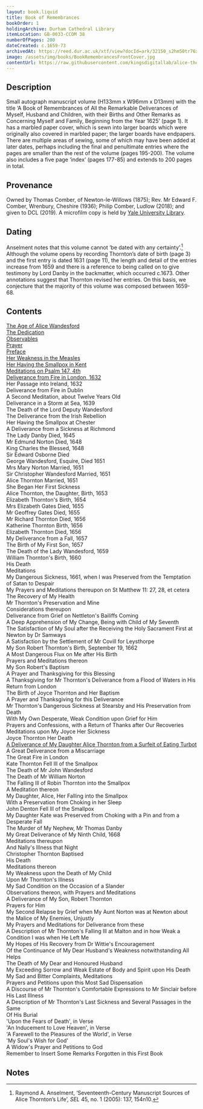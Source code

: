 ```yaml
---
layout: book.liquid
title: Book of Remembrances
bookOrder: 1
holdingArchive: Durham Cathedral Library
itemLocation: GB-0033-CCOM 38
numberOfPages: 200
dateCreated: c.1659-73
archivedAt: https://reed.dur.ac.uk/xtf/view?docId=ark/32150_s2hm50tr76x.xml;query=2022#comber-3
image: /assets/img/books/BookRemembrancesFrontCover.jpg
contentUrl: https://raw.githubusercontent.com/kingsdigitallab/alice-thornton/edition/texts/00_book_of_remembrances/book_of_remembrances.xml
---
```


## Description

Small autograph manuscript volume (H133mm x W96mm x D13mm) with the title ‘A Book of Remembrances of All the Remarkable Deliverances of Myself, Husband and Children, with their Births and Other Remarks as Concerning Myself and Family, Beginning from the Year 1625’ (page 1). It has a marbled paper cover, which is sewn into larger boards which were originally also covered in marbled paper; the larger boards have endpapers. There are multiple areas of sewing, some of which may have been added at later dates, perhaps including the final and penultimate entries where the pages are smaller than the rest of the volume (pages 195-200). The volume also includes a five page ‘index’ (pages 177-85) and extends to 200 pages in total.

## Provenance

Owned by Thomas Comber, of Newton-le-Willows (1875); Rev. Mr Edward F. Comber, Wrenbury, Cheshire (1936); Philip Comber, Ludlow (2018); and given to DCL (2019). A microfilm copy is held by [Yale University Library](https://hdl.handle.net/10079/bibid/615720).

## Dating

Anselment notes that this volume cannot ‘be dated with any certainty’.[^1] Although the volume opens by recording Thornton’s date of birth (page 3) and the first entry is dated 1631 (page 11), the length and detail of the entries increase from 1659 and there is a reference to being called on to give testimony by Lord Danby in the backmatter, which occurred c.1673. Other annotations suggest that Thornton revised her entries. On this basis, we conjecture that the majority of this volume was composed between 1659-68.

## Contents 

[The Age of Alice Wandesford](https://thornton.kdl.kcl.ac.uk/books/viewer/?p0.lo=p.3&p0.vi=modern)<br/>
[The Dedication](https://thornton.kdl.kcl.ac.uk/books/viewer/?p0.lo=p.7&p0.vi=modern)<br/> 
[Observables](https://thornton.kdl.kcl.ac.uk/books/viewer/?p0.lo=p.9&p0.vi=modern)<br/> 
[Prayer](https://thornton.kdl.kcl.ac.uk/books/viewer/?p0.lo=p.10&p0.vi=modern)<br/> 
[Preface](https://thornton.kdl.kcl.ac.uk/books/viewer/?p0.lo=p.11&p0.vi=modern)<br/> 
[Her Weakness in the Measles](https://thornton.kdl.kcl.ac.uk/books/viewer/?p0.lo=p.12&p0.vi=modern)<br/>
[Her Having the Smallpox in Kent](https://thornton.kdl.kcl.ac.uk/books/viewer/?p0.lo=p.14&p0.vi=modern)<br/> 
[Meditations on Psalm 147, 4th](https://thornton.kdl.kcl.ac.uk/books/viewer/?p0.lo=p.15&p0.vi=modern)<br/> 
[Deliverance from Fire in London, 1632](https://thornton.kdl.kcl.ac.uk/books/viewer/?p0.lo=p.17&p0.vi=modern)<br/> 
Her Passage into Ireland, 1632 <br/>
Deliverance from Fire in Dublin<br/>
A Second Meditation, about Twelve Years Old<br/>
Deliverance in a Storm at Sea, 1639 <br/>
The Death of the Lord Deputy Wandesford <br/>
The Deliverance from the Irish Rebellion <br/>
Her Having the Smallpox at Chester <br/>
A Deliverance from a Sickness at Richmond<br/> 
The Lady Danby Died, 1645 <br/>
Mr Edmund Norton Died, 1648<br/>
King Charles the Blessed, 1648<br/>
Sir Edward Osborne Died<br/>
George Wandesford, Esquire, Died 1651<br/> 
Mrs Mary Norton Married, 1651<br/>
Sir Christopher Wandesford Married, 1651<br/>
Alice Thornton Married, 1651<br/>
She Began Her First Sickness <br/>
Alice Thornton, the Daughter, Birth, 1653<br/>
Elizabeth Thornton's Birth, 1654<br/>
Mrs Elizabeth Gates Died, 1655<br/>
Mr Geoffrey Gates Died, 1655<br/>
Mr Richard Thornton Died, 1656<br/>
Katherine Thornton Birth, 1656<br/>
Elizabeth Thornton Died, 1656<br/>
My Deliverance from a Fall, 1657 <br/>
The Birth of My First Son, 1657 <br/>
The Death of the Lady Wandesford, 1659<br/> 
William Thornton's Birth, 1660 <br/>
His Death <br/>
Meditations <br/>
My Dangerous Sickness, 1661, when I was Preserved from the Temptation of Satan to Despair<br/>
My Prayers and Meditations thereupon on St Matthew 11: 27, 28, et cetera<br/> 
The Recovery of My Health<br/> 
Mr Thornton's Preservation and Mine <br/>
Considerations thereupon <br/>
Deliverance from Grief on Nettleton's Bailiffs Coming <br/>
A Deep Apprehension of My Change, Being with Child of My Seventh <br/>
The Satisfaction of My Soul after the Receiving the Holy Sacrament First at Newton by Dr Samways <br/>
A Satisfaction by the Settlement of Mr Covill for Leysthorpe <br/>
My Son Robert Thornton's Birth, September 19, 1662 <br/>
A Most Dangerous Flux on Me after His Birth <br/>
Prayers and Meditations thereon <br/>
My Son Robert's Baptism <br/>
A Prayer and Thanksgiving for this Blessing <br/>
A Thanksgiving for Mr Thornton's Deliverance from a Flood of Waters in His Return from London <br/>
The Birth of Joyce Thornton and Her Baptism <br/>
A Prayer and Thanksgiving for this Deliverance <br/>
Mr Thornton's Dangerous Sickness at Stearsby and His Preservation from Death <br/>
With My Own Desperate, Weak Condition upon Grief for Him <br/>
Prayers and Confessions, with a Return of Thanks after Our Recoveries <br/>
Meditations upon My Joyce Her Sickness <br/>
Joyce Thornton Her Death <br/>
[A Deliverance of My Daughter Alice Thornton from a Surfeit of Eating Turbot](https://thornton.kdl.kcl.ac.uk/books/viewer/?p0.lo=p.103&p0.vi=modern) <br/>
A Great Deliverance from a Miscarriage <br/>
The Great Fire in London <br/>
Kate Thornton Fell Ill of the Smallpox <br/>
The Death of Mr John Wandesford <br/>
The Death of Mr William Norton <br/>
The Falling Ill of Robin Thornton into the Smallpox <br/>
A Meditation thereon <br/>
My Daughter, Alice, Her Falling into the Smallpox <br/>
With a Preservation from Choking in her Sleep <br/>
John Denton Fell Ill of the Smallpox <br/>
My Daughter Kate was Preserved from Choking with a Pin
and from a Desperate Fall <br/>
The Murder of My Nephew, Mr Thomas Danby <br/>
My Great Deliverance of My Ninth Child, 1668 <br/>
Meditations thereupon <br/>
And Nally's Illness that Night <br/>
Christopher Thornton Baptised <br/>
His Death <br/>
Meditations thereon <br/>
My Weakness upon the Death of My Child <br/>
Upon Mr Thornton's Illness <br/>
My Sad Condition on the Occasion of a Slander <br/>
Observations thereon, with Prayers and Meditations <br/>
A Deliverance of My Son, Robert Thornton <br/>
Prayers for Him <br/>
My Second Relapse by Grief when My Aunt Norton was at Newton about the Malice of My Enemies, Unjustly <br/>
My Prayers and Meditations for Deliverance from these <br/>
A Description of Mr Thornton's Falling Ill at Malton and in how Weak a Condition I was when He Left Me <br/>
My Hopes of His Recovery from Dr Wittie's Encouragement <br/>
Of the Continuance of My Dear Husband's Weakness notwithstanding All Helps <br/>
The Death of My Dear and Honoured Husband <br/>
My Exceeding Sorrow and Weak Estate of Body and Spirit upon His Death <br/>
My Sad and Bitter Complaints, Meditations <br/>
Prayers and Petitions upon this Most Sad Dispensation <br/>
A Discourse of Mr Thornton's Comfortable Expressions to Mr Sinclair before His Last Illness <br/>
A Description of Mr Thornton's Last Sickness and Several Passages in the Same <br/>
Of His Burial <br/>
'Upon the Fears of Death', in Verse <br/>
'An Inducement to Love Heaven', in Verse <br/>
'A Farewell to the Pleasures of the World', in Verse <br/>
'My Soul's Wish for God' <br/>
A Widow's Prayer and Petitions to God <br/>
Remember to Insert Some Remarks Forgotten in this First Book

## Notes

[^1]: Raymond A. Anselment, ‘Seventeenth-Century Manuscript Sources of Alice Thornton’s Life’, _SEL_ 45, no. 1 (2005): 137, 154n10.
